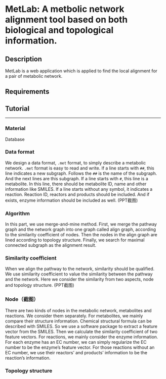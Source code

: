# MetLab: A metbolic network alignment tool based on both biological and topological information.

## Description
MetLab is a web application which is applied to find the local alignment for a pair of metabolic network.

## Requirements

## Tutorial
------------------------
### Material
Database

### Data format
We design a data format, `.met` format, to simply describe a metabolic network. `.met` format is easy to read and write. 
If a line starts with `##`, this line indicates a new subgraph. Follows the `##` is the name of the subgraph. And the next lines are this subgraph.
If a line starts with `#`, this line is a metabolite. In this line, there should be metabolite ID, name and other information like SMILES.
If a line starts without any symbol, it indicates a reaction. Reaction ID, reactors and products should be included. And if exists, enzyme information should be included as well.
(PPT截图)

### Algorithm
In this part, we use merge-and-mine method. First, we merge the pathway graph and the network graph into one graph called align graph, according to the similarity coefficient of nodes. Then the nodes in the align graph are lined according to topology structure. Finally, we search for maximal connected subgraph as the alignment result. 

### Similarity coefficient
When we align the pathway to the network, similarity should be qualified. We use similarity coefficient to value the similarity between the pathway and the network. Here we consider the similarity from two aspects, node and topology structure.
(PPT截图)

### Node（截图）
There are two kinds of nodes in the metabolic network, metabolites and reactions. We consider them separately.
For metabolites, we mainly compare their structure information. Chemical structural formula can be described with SMILES. So we use a software package to extract a feature vector from the SMILES. Then we calculate the similarity coefficient of two feature vectors. 
For reactions, we mainly consider the enzyme information. For each enzyme has an EC number, we can simply regularize the EC number to be the enzyme’s feature vector. For those reactions without an EC number, we use their reactors’ and products’ information to be the reaction’s information.

### Topology structure



